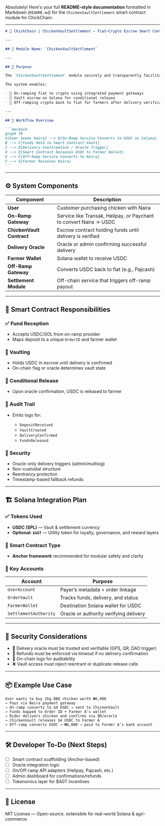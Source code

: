 Absolutely! Here's your full **README-style documentation** formatted in Markdown (`README.md`) for the `ChickenVaultSettlement` smart contract module for ChickChain:

---

````markdown
# 🐔 ChickChain | ChickenVaultSettlement – Fiat–Crypto Escrow Smart Contract

---

## 📌 Module Name: `ChickenVaultSettlement`

---

## 🧠 Purpose

The `ChickenVaultSettlement` module securely and transparently facilitates payments between **end-users paying in local fiat (e.g., Naira)** and **poultry suppliers/farmers** using a **Solana smart contract vault**.

The system enables:

- 🏦 On-ramping fiat to crypto using integrated payment gateways
- 🔐 Vault escrow on Solana for conditional release
- 🔄 Off-ramping crypto back to fiat for farmers after delivery verification

---

## 🔁 Workflow Overview

```mermaid
graph TD
A[User Sends Naira] --> B[On-Ramp Service Converts to USDC on Solana]
B --> C[Funds Held in Smart Contract Vault]
C --> D[Delivery Confirmation / Oracle Trigger]
D --> E[Smart Contract Releases USDC to Farmer Wallet]
E --> F[Off-Ramp Service Converts to Naira]
F --> G[Farmer Receives Naira]
```
````

---

## ⚙️ System Components

| Component                 | Description                                                        |
| ------------------------- | ------------------------------------------------------------------ |
| **User**                  | Customer purchasing chicken with Naira                             |
| **On-Ramp Gateway**       | Service like Transak, Helipay, or Paychant to convert Naira → USDC |
| **ChickenVault Contract** | Escrow contract holding funds until delivery is verified           |
| **Delivery Oracle**       | Oracle or admin confirming successful delivery                     |
| **Farmer Wallet**         | Solana wallet to receive USDC                                      |
| **Off-Ramp Gateway**      | Converts USDC back to fiat (e.g., Pajcash)                         |
| **Settlement Module**     | Off-chain service that triggers off-ramp payout                    |

---

## 📄 Smart Contract Responsibilities

### ✅ Fund Reception

- Accepts USDC/SOL from on-ramp provider
- Maps deposit to a unique `OrderID` and farmer wallet

### 🛑 Vaulting

- Holds USDC in escrow until delivery is confirmed
- On-chain flag or oracle determines vault state

### 💸 Conditional Release

- Upon oracle confirmation, USDC is released to farmer

### 🧾 Audit Trail

- Emits logs for:

  - `DepositReceived`
  - `VaultCreated`
  - `DeliveryConfirmed`
  - `FundsReleased`

### 🔐 Security

- Oracle-only delivery triggers (admin/multisig)
- Non-custodial structure
- Reentrancy protection
- Timestamp-based fallback refunds

---

## 🏗️ Solana Integration Plan

### ✅ Tokens Used

- **USDC (SPL)** — Vault & settlement currency
- **Optional: `$AGT`** — Utility token for loyalty, governance, and reward layers

### 🔧 Smart Contract Type

- **Anchor framework** recommended for modular safety and clarity

### 📂 Key Accounts

| Account               | Purpose                                |
| --------------------- | -------------------------------------- |
| `UserAccount`         | Payer’s metadata + order linkage       |
| `OrderVault`          | Tracks funds, delivery, and status     |
| `FarmerWallet`        | Destination Solana wallet for USDC     |
| `SettlementAuthority` | Oracle or authority verifying delivery |

---

## 🔐 Security Considerations

- 🧠 Delivery oracle must be trusted and verifiable (GPS, QR, DAO trigger)
- 🔄 Refunds must be enforced via timeout if no delivery confirmation
- 🧾 On-chain logs for auditability
- ❌ Vault access must reject reentrant or duplicate release calls

---

## 📦 Example Use Case

```text
User wants to buy 2kg BBQ chicken worth ₦6,000
→ Pays via Naira payment gateway
→ On-ramp converts to $4 USDC → sent to ChickenVault
→ Funds mapped to Order ID + Farmer A's wallet
→ Rider delivers chicken and confirms via QR/oracle
→ ChickenVault releases $4 USDC to Farmer A
→ Off-ramp converts USDC → ₦6,000 → paid to Farmer A’s bank account
```

---

## 🛠️ Developer To-Do (Next Steps)

- [ ] Smart contract scaffolding (Anchor-based)
- [ ] Oracle integration logic
- [ ] On/Off-ramp API adapters (Helipay, Pajcash, etc.)
- [ ] Admin dashboard for confirmations/refunds
- [ ] Tokenomics layer for \$AGT incentives

---

## 📜 License

MIT License — Open-source, extensible for real-world Solana & agri-commerce.
